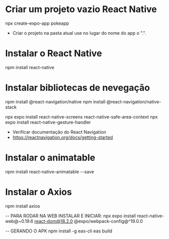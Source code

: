 # Criar um projeto vazio React Native
npx create-expo-app pokeapp
- Criar o projeto na pasta atual use no lugar do nome do app o ".".

# Instalar o React Native
npm install react-native

# Instalar bibliotecas de nevegação
npm install @react-navigation/native
npm install @react-navigation/native-stack

npx expo install react-native-screens react-native-safe-area-context
npx expo install react-native-gesture-handler
- Verificar documentação do React Navigation
- https://reactnavigation.org/docs/getting-started

# Instalar o animatable
npm install react-native-animatable --save

# Instalar o Axios
npm install axios


-- PARA RODAR NA WEB INSTALAR E INICIAR:
npx expo install react-native-web@~0.19.6 react-dom@18.2.0 @expo/webpack-config@^19.0.0

-- GERANDO O APK
npm install -g eas-cli
eas build